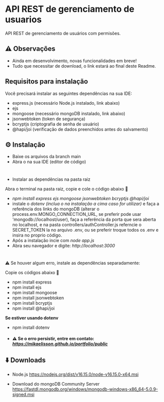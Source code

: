 # API REST de gerenciamento de usuarios

API REST de gerenciamento de usuários com permisões.

## ⚠️ Observações

- Ainda em desenvolvimento, novas funcionalidades em breve!
- Tudo que necessitar de download, o link estará ao final deste Readme.

## Requisitos para instalação

Você precisará instalar as seguintes dependências na sua IDE: 
- express.js (necessário Node.js instalado, link abaixo)
- ejs
- mongoose (necessário mongoDB instalado, link abaixo)
- jsonwebtoken (token de segurança)
- bcryptjs (criptografia de senha de usuário)
- @hapi/joi (verificação de dados preenchidos antes do salvamento)


## ⚙️ Instalação

- Baixe os arquivos da branch main
- Abra o na sua IDE (editor de código)
#
- Instalar as dependências na pasta raiz

Abra o terminal na pasta raiz, copie e cole o código abaixo 🔽
- *npm install express ejs mongoose jsonwebtoken bcryptjs @hapi/joi*
- instale o *dotenv (inclua o na instalação a cima caso for utilizar)* e faça a referência dos links do mongoDB (alterar o process.env.MONGO_CONNECTION_URL, se preferir pode usar 'mongodb://localhost/user), faça a referência da porta que sera aberta no localhost, e na pasta controllers/authController.js referncie o SECRET_TOKEN la no arquivo .env, ou se preferir troque todos os .env e insira no proprio código.
- Após a instalação incie com *node app.js*
- Abra seu navegador e digite: *http://localhost:3000*
#

⚠️ Se houver algum erro, instale as dependências separadamente:

Copie os códigos abaixo 🔽

- npm install express 
- npm install ejs 
- npm install mongoose
- npm install jsonwebtoken
- npm install bcryptjs
- npm install @hapi/joi

**Se estiver usando dotenv**
- npm install dotenv

- #### ⚠️ Se o erro persistir, entre em contato: *https://mikaelisson.github.io/portfolio/public*

##
## ⬇️ Downloads

- Node.js 
https://nodejs.org/dist/v16.15.0/node-v16.15.0-x64.msi

- Download do mongoDB Community Server
https://fastdl.mongodb.org/windows/mongodb-windows-x86_64-5.0.9-signed.msi

